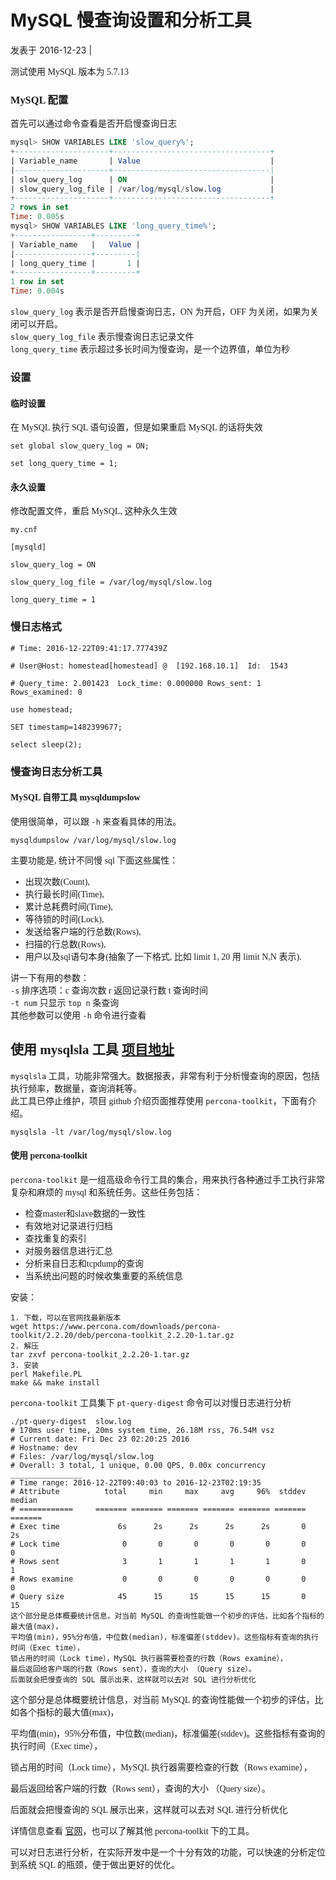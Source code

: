 # MySQL 慢查询设置和分析工具 

  发表于 2016-12-23   | 
<font face=微软雅黑>

测试使用 MySQL 版本为 5.7.13

### MySQL 配置

首先可以通过命令查看是否开启慢查询日志

```sql
mysql> SHOW VARIABLES LIKE 'slow_query%';
+---------------------+-----------------------------------+
| Variable_name       | Value                             |
|---------------------+-----------------------------------|
| slow_query_log      | ON                                |
| slow_query_log_file | /var/log/mysql/slow.log           |
+---------------------+-----------------------------------+
2 rows in set
Time: 0.005s
mysql> SHOW VARIABLES LIKE 'long_query_time%';
+-----------------+---------+
| Variable_name   |   Value |
|-----------------+---------|
| long_query_time |       1 |
+-----------------+---------+
1 row in set
Time: 0.004s
```
`slow_query_log` 表示是否开启慢查询日志，ON 为开启，OFF 为关闭，如果为关闭可以开启。  
`slow_query_log_file` 表示慢查询日志记录文件  
`long_query_time` 表示超过多长时间为慢查询，是一个边界值，单位为秒

### 设置

#### 临时设置

在 MySQL 执行 SQL 语句设置，但是如果重启 MySQL 的话将失效

```
set global slow_query_log = ON;

set long_query_time = 1;
```

#### 永久设置

修改配置文件，重启 MySQL, 这种永久生效

```
my.cnf

[mysqld]

slow_query_log = ON

slow_query_log_file = /var/log/mysql/slow.log

long_query_time = 1
```
### 慢日志格式

```
# Time: 2016-12-22T09:41:17.777439Z

# User@Host: homestead[homestead] @  [192.168.10.1]  Id:  1543

# Query_time: 2.001423  Lock_time: 0.000000 Rows_sent: 1  Rows_examined: 0

use homestead;

SET timestamp=1482399677;

select sleep(2);
```
### 慢查询日志分析工具

#### MySQL 自带工具 mysqldumpslow

使用很简单，可以跟 `-h` 来查看具体的用法。

    mysqldumpslow /var/log/mysql/slow.log

主要功能是, 统计不同慢 sql 下面这些属性：

* 出现次数(Count),
* 执行最长时间(Time),
* 累计总耗费时间(Time),
* 等待锁的时间(Lock),
* 发送给客户端的行总数(Rows),
* 扫描的行总数(Rows),
* 用户以及sql语句本身(抽象了一下格式, 比如 limit 1, 20 用 limit N,N 表示).

讲一下有用的参数：  
`-s` 排序选项：c 查询次数 r 返回记录行数 t 查询时间  
`-t num` 只显示 `top n` 条查询  
其他参数可以使用 `-h` 命令进行查看

## 使用 mysqlsla 工具 [项目地址][0]

`mysqlsla` 工具，功能非常强大。数据报表，非常有利于分析慢查询的原因，包括执行频率，数据量，查询消耗等。  
此工具已停止维护，项目 github 介绍页面推荐使用 `percona-toolkit`，下面有介绍。

    mysqlsla -lt /var/log/mysql/slow.log

#### 使用 percona-toolkit

`percona-toolkit` 是一组高级命令行工具的集合，用来执行各种通过手工执行非常复杂和麻烦的 mysql 和系统任务。这些任务包括：

* 检查master和slave数据的一致性
* 有效地对记录进行归档
* 查找重复的索引
* 对服务器信息进行汇总
* 分析来自日志和tcpdump的查询
* 当系统出问题的时候收集重要的系统信息

安装：

```
1. 下载，可以在官网找最新版本
wget https://www.percona.com/downloads/percona-toolkit/2.2.20/deb/percona-toolkit_2.2.20-1.tar.gz
2. 解压
tar zxvf percona-toolkit_2.2.20-1.tar.gz
3. 安装
perl Makefile.PL
make && make install
```

`percona-toolkit` 工具集下 `pt-query-digest` 命令可以对慢日志进行分析

```
./pt-query-digest  slow.log
# 170ms user time, 20ms system time, 26.18M rss, 76.54M vsz
# Current date: Fri Dec 23 02:20:25 2016
# Hostname: dev
# Files: /var/log/mysql/slow.log
# Overall: 3 total, 1 unique, 0.00 QPS, 0.00x concurrency ________________
# Time range: 2016-12-22T09:40:03 to 2016-12-23T02:19:35
# Attribute          total     min     max     avg     96%  stddev  median
# ============     ======= ======= ======= ======= ======= ======= =======
# Exec time             6s      2s      2s      2s      2s       0      2s
# Lock time              0       0       0       0       0       0       0
# Rows sent              3       1       1       1       1       0       1
# Rows examine           0       0       0       0       0       0       0
# Query size            45      15      15      15      15       0      15
这个部分是总体概要统计信息，对当前 MySQL 的查询性能做一个初步的评估，比如各个指标的最大值(max)，
平均值(min)，95%分布值，中位数(median)，标准偏差(stddev)。这些指标有查询的执行时间（Exec time），
锁占用的时间（Lock time），MySQL 执行器需要检查的行数（Rows examine），
最后返回给客户端的行数（Rows sent），查询的大小 （Query size）。
后面就会把慢查询的 SQL 展示出来，这样就可以去对 SQL 进行分析优化

```

这个部分是总体概要统计信息，对当前 MySQL 的查询性能做一个初步的评估，比如各个指标的最大值(max)，

平均值(min)，95%分布值，中位数(median)，标准偏差(stddev)。这些指标有查询的执行时间（Exec time），

锁占用的时间（Lock time），MySQL 执行器需要检查的行数（Rows examine），

最后返回给客户端的行数（Rows sent），查询的大小 （Query size）。

后面就会把慢查询的 SQL 展示出来，这样就可以去对 SQL 进行分析优化

详情信息查看 [官网][1]，也可以了解其他 percona-toolkit 下的工具。

可以对日志进行分析，在实际开发中是一个十分有效的功能，可以快速的分析定位到系统 SQL 的瓶颈，便于做出更好的优化。

</font>

[0]: https://github.com/daniel-nichter/hackmysql.com
[1]: https://www.percona.com/software/database-tools/percona-toolkit